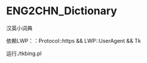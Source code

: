 # ENG2CHN_Dictionary
汉英小词典

依赖LWP：：Protocol::https
   && LWP::UserAgent 
   && Tk
   
运行./tkbing.pl
